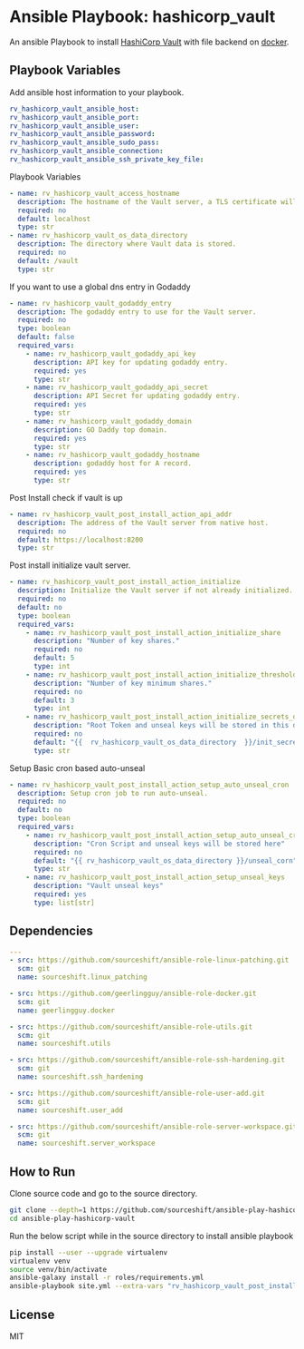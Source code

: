 Ansible Playbook: hashicorp_vault
=================================

An ansible Playbook to install [HashiCorp Vault](https://www.vaultproject.io) with file backend on [docker](https://hub.docker.com/_/vault).

Playbook Variables
------------------

Add ansible host information to your playbook.

```yaml
rv_hashicorp_vault_ansible_host:
rv_hashicorp_vault_ansible_port:
rv_hashicorp_vault_ansible_user:
rv_hashicorp_vault_ansible_password:
rv_hashicorp_vault_ansible_sudo_pass:
rv_hashicorp_vault_ansible_connection:
rv_hashicorp_vault_ansible_ssh_private_key_file:
```

Playbook Variables

```yaml
- name: rv_hashicorp_vault_access_hostname
  description: The hostname of the Vault server, a TLS certificate will be issued to this name.
  required: no
  default: localhost
  type: str
- name: rv_hashicorp_vault_os_data_directory
  description: The directory where Vault data is stored.
  required: no
  default: /vault
  type: str
```

If you want to use a global dns entry in Godaddy

```yaml
- name: rv_hashicorp_vault_godaddy_entry
  description: The godaddy entry to use for the Vault server.
  required: no
  type: boolean
  default: false
  required_vars:
    - name: rv_hashicorp_vault_godaddy_api_key
      description: API key for updating godaddy entry.
      required: yes
      type: str
    - name: rv_hashicorp_vault_godaddy_api_secret
      description: API Secret for updating godaddy entry.
      required: yes
      type: str
    - name: rv_hashicorp_vault_godaddy_domain
      description: GO Daddy top domain.
      required: yes
      type: str
    - name: rv_hashicorp_vault_godaddy_hostname
      description: godaddy host for A record.
      required: yes
      type: str
```

Post Install check if vault is up

```yaml
- name: rv_hashicorp_vault_post_install_action_api_addr
  description: The address of the Vault server from native host.
  required: no
  default: https://localhost:8200
  type: str
```

Post install initialize vault server.

```yaml
- name: rv_hashicorp_vault_post_install_action_initialize
  description: Initialize the Vault server if not already initialized.
  required: no
  default: no
  type: boolean
  required_vars:
    - name: rv_hashicorp_vault_post_install_action_initialize_share
      description: "Number of key shares."
      required: no
      default: 5
      type: int
    - name: rv_hashicorp_vault_post_install_action_initialize_threshold
      description: "Number of key minimum shares."
      required: no
      default: 3
      type: int
    - name: rv_hashicorp_vault_post_install_action_initialize_secrets_directory
      description: "Root Token and unseal keys will be stored in this directory."
      required: no
      default: "{{  rv_hashicorp_vault_os_data_directory  }}/init_secrets"
      type: str
```

Setup Basic cron based auto-unseal

```yaml
- name: rv_hashicorp_vault_post_install_action_setup_auto_unseal_cron
  description: Setup cron job to run auto-unseal.
  required: no
  default: no
  type: boolean
  required_vars:
    - name: rv_hashicorp_vault_post_install_action_setup_auto_unseal_cron_dir
      description: "Cron Script and unseal keys will be stored here"
      required: no
      default: "{{ rv_hashicorp_vault_os_data_directory }}/unseal_corn"
      type: str
    - name: rv_hashicorp_vault_post_install_action_setup_unseal_keys
      description: "Vault unseal keys"
      required: yes
      type: list[str]
```

Dependencies
------------

```yaml
---
- src: https://github.com/sourceshift/ansible-role-linux-patching.git
  scm: git
  name: sourceshift.linux_patching

- src: https://github.com/geerlingguy/ansible-role-docker.git
  scm: git
  name: geerlingguy.docker

- src: https://github.com/sourceshift/ansible-role-utils.git
  scm: git
  name: sourceshift.utils

- src: https://github.com/sourceshift/ansible-role-ssh-hardening.git
  scm: git
  name: sourceshift.ssh_hardening

- src: https://github.com/sourceshift/ansible-role-user-add.git
  scm: git
  name: sourceshift.user_add

- src: https://github.com/sourceshift/ansible-role-server-workspace.git
  scm: git
  name: sourceshift.server_workspace
```

How to Run
----------

Clone source code and go to the source directory.

```bash
git clone --depth=1 https://github.com/sourceshift/ansible-play-hashicorp-vault.git
cd ansible-play-hashicorp-vault
```

Run the below script while in the source directory to install ansible playbook

```bash
pip install --user --upgrade virtualenv
virtualenv venv
source venv/bin/activate
ansible-galaxy install -r roles/requirements.yml
ansible-playbook site.yml --extra-vars "rv_hashicorp_vault_post_install_action_initialize=true rv_hashicorp_vault_post_install_action_setup_auto_unseal_cron=true"
```

License
-------

MIT
